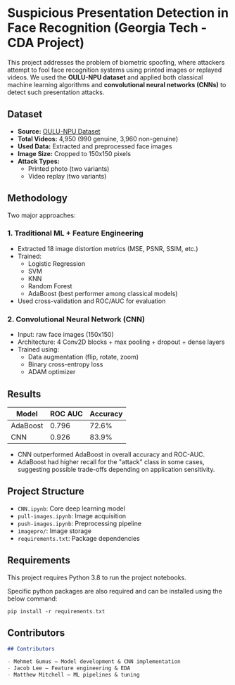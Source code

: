 # Suspicious Presentation Detection in Face Recognition (Georgia Tech - CDA Project)

This project addresses the problem of biometric spoofing, where attackers attempt to fool face recognition systems using printed images or replayed videos. 
We used the **OULU-NPU dataset** and applied both classical machine learning algorithms and **convolutional neural networks (CNNs)** to detect such presentation attacks.

## Dataset

- **Source:** [OULU-NPU Dataset](http://www.ee.oulu.fi/research/ouspg/OULU-NPU/)
- **Total Videos:** 4,950 (990 genuine, 3,960 non-genuine)
- **Used Data:** Extracted and preprocessed face images
- **Image Size:** Cropped to 150x150 pixels
- **Attack Types:**
  - Printed photo (two variants)
  - Video replay (two variants)

## Methodology

Two major approaches:

### 1. Traditional ML + Feature Engineering
- Extracted 18 image distortion metrics (MSE, PSNR, SSIM, etc.)
- Trained:
  - Logistic Regression
  - SVM
  - KNN
  - Random Forest
  - AdaBoost (best performer among classical models)
- Used cross-validation and ROC/AUC for evaluation

### 2. Convolutional Neural Network (CNN)
- Input: raw face images (150x150)
- Architecture: 4 Conv2D blocks + max pooling + dropout + dense layers
- Trained using:
  - Data augmentation (flip, rotate, zoom)
  - Binary cross-entropy loss
  - ADAM optimizer
 
## Results

| Model           | ROC AUC | Accuracy |
|----------------|---------|----------|
| AdaBoost        | 0.796   | 72.6%    |
| CNN             | 0.926   | 83.9%    |

- CNN outperformed AdaBoost in overall accuracy and ROC-AUC.
- AdaBoost had higher recall for the "attack" class in some cases, suggesting possible trade-offs depending on application sensitivity.

## Project Structure
- `CNN.ipynb`: Core deep learning model
- `pull-images.ipynb`: Image acquisition
- `push-images.ipynb`: Preprocessing pipeline
- `imagepro/`: Image storage
- `requirements.txt`: Package dependencies

## Requirements

This project requires Python 3.8 to run the project notebooks. 

Specific python packages are also required and can be installed using the below command:
```
pip install -r requirements.txt
```

## Contributors

```markdown
## Contributors

- Mehmet Gumus — Model development & CNN implementation  
- Jacob Lee — Feature engineering & EDA  
- Matthew Mitchell — ML pipelines & tuning  


